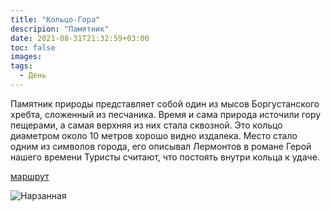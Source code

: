 ```yaml
---
title: "Кольцо-Гора"
descripion: "Памятник"
date: 2021-08-31T21:32:59+03:00
toc: false
images:
tags:
  - День
---
```


Памятник природы представляет собой один из мысов Боргустанского хребта, сложенный из песчаника. Время и сама природа источили гору пещерами, а самая верхняя из них стала сквозной. Это кольцо диаметром около 10 метров хорошо видно издалека. Место стало одним из символов города, его описывал Лермонтов в романе Герой нашего времени Туристы считают, что постоять внутри кольца  к удаче.


[маршрут](https://goo.gl/maps/E7G9LAs6Bg6viS3j7)

![Нарзанная](/img/koltso-gora-700x466.jpg)
